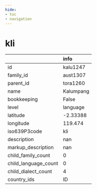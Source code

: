 ```yaml
---
hide:
- toc
- navigation
---
```

# kli
|                      | info      |
|:---------------------|:----------|
| id                   | kalu1247  |
| family_id            | aust1307  |
| parent_id            | tora1260  |
| name                 | Kalumpang |
| bookkeeping          | False     |
| level                | language  |
| latitude             | -2.33388  |
| longitude            | 119.474   |
| iso639P3code         | kli       |
| description          | nan       |
| markup_description   | nan       |
| child_family_count   | 0         |
| child_language_count | 0         |
| child_dialect_count  | 4         |
| country_ids          | ID        |